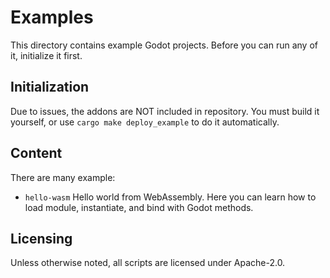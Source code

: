 # Examples

This directory contains example Godot projects.
Before you can run any of it, initialize it first.

## Initialization

Due to issues, the addons are NOT included in repository. You must build it
yourself, or use `cargo make deploy_example` to do it automatically.

## Content

There are many example:
* `hello-wasm`
  Hello world from WebAssembly.
  Here you can learn how to load module, instantiate,
  and bind with Godot methods.

## Licensing

Unless otherwise noted, all scripts are licensed under Apache-2.0.
